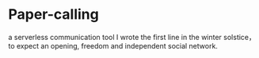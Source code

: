 # Paper-calling
a serverless communication tool
I wrote the first line in the winter solstice，to expect an opening, freedom and independent social network.
